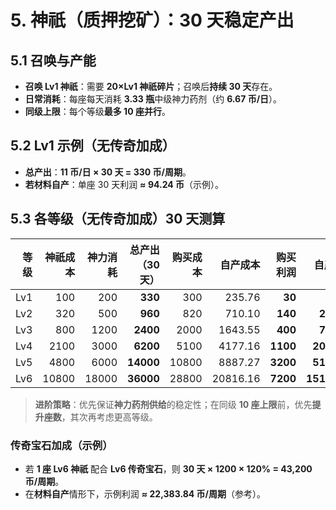 # 5. 神祇（质押挖矿）：30 天稳定产出

## 5.1 召唤与产能
- **召唤 Lv1 神祇**：需要 **20×Lv1 神祇碎片**；召唤后**持续 30 天**存在。  
- **日常消耗**：每座每天消耗 **3.33 瓶**中级神力药剂（约 **6.67 币/日**）。  
- **同级上限**：每个等级**最多 10 座并行**。

## 5.2 Lv1 示例（无传奇加成）
- **总产出**：**11 币/日 × 30 天 = 330 币/周期**。  
- **若材料自产**：单座 30 天利润 **≈ 94.24 币**（示例）。

## 5.3 各等级（无传奇加成）30 天测算
| 等级 | 神祇成本 | 神力消耗 | **总产出（30天）** | **购买成本** | **自产成本** | **购买利润** | **自产利润** |
|---:|---:|---:|---:|---:|---:|---:|---:|
| Lv1 | 100 | 200 | **330** | 300 | 235.76 | **30** | **94.24** |
| Lv2 | 320 | 500 | **960** | 820 | 710.10 | **140** | **249.90** |
| Lv3 | 800 | 1200 | **2400** | 2000 | 1643.55 | **400** | **756.45** |
| Lv4 | 2100 | 3000 | **6200** | 5100 | 4177.16 | **1100** | **2022.84** |
| Lv5 | 4800 | 6000 | **14000** | 10800 | 8887.27 | **3200** | **5112.73** |
| Lv6 | 10800 | 18000 | **36000** | 28800 | 20816.16 | **7200** | **15183.84** |

> **进阶策略**：优先保证**神力药剂供给**的稳定性；在同级 **10 座上限**前，优先**提升座数**，其次再考虑更高等级。

### 传奇宝石加成（示例）
- 若 **1 座 Lv6 神祇** 配合 **Lv6 传奇宝石**，则 **30 天 × 1200 × 120% = 43,200 币/周期**。  
- 在**材料自产**情形下，示例利润 **≈ 22,383.84 币/周期**（参考）。

